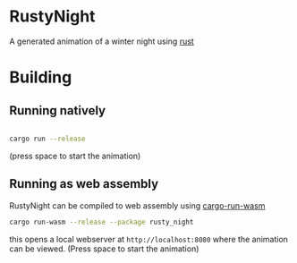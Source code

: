 # RustyNight
A generated animation of a winter night using [rust](https://www.rust-lang.org/)

# Building 

## Running natively

```bash

cargo run --release

```
(press space to start the animation)

## Running as web assembly

RustyNight can be compiled to web assembly using [cargo-run-wasm](https://github.com/rukai/cargo-run-wasm)

```bash
cargo run-wasm --release --package rusty_night
```

this opens a local webserver at `http://localhost:8080` where the animation can be viewed. (Press space to start the animation)

